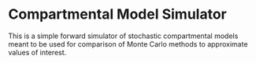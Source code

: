 # Compartmental Model Simulator

This is a simple forward simulator of stochastic compartmental models meant to
be used for comparison of Monte Carlo methods to approximate values of
interest.

